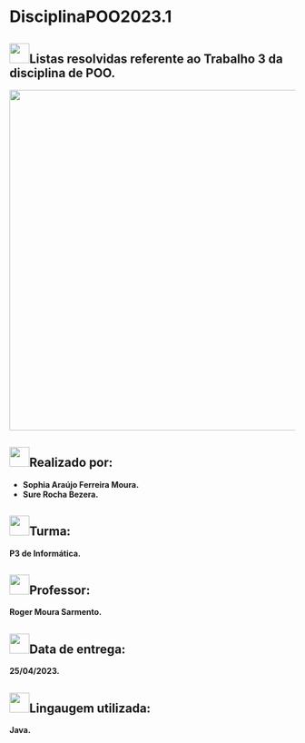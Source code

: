 # DisciplinaPOO2023.1

##  <img src="https://media.giphy.com/media/iY8CRBdQXODJSCERIr/giphy.gif" width="35"><b>Listas resolvidas referente ao Trabalho  3 da disciplina de POO.

<div align="center">
<img src="https://user-images.githubusercontent.com/124884847/233846188-848bbf67-fb49-4a48-bd82-3d2552bd84c9.png" width="600px" />
</div>

##  <img src="https://media.giphy.com/media/iY8CRBdQXODJSCERIr/giphy.gif" width="35"><b>Realizado por:
- Sophia Araújo Ferreira Moura.
- Sure Rocha Bezera.

##  <img src="https://media.giphy.com/media/iY8CRBdQXODJSCERIr/giphy.gif" width="35"><b>Turma: 
P3 de Informática. 

##  <img src="https://media.giphy.com/media/iY8CRBdQXODJSCERIr/giphy.gif" width="35"><b>Professor: 
Roger Moura Sarmento.

##  <img src="https://media.giphy.com/media/iY8CRBdQXODJSCERIr/giphy.gif" width="35"><b>Data de entrega: 
25/04/2023.

##  <img src="https://media.giphy.com/media/iY8CRBdQXODJSCERIr/giphy.gif" width="35"><b>Lingaugem utilizada:
Java. 

